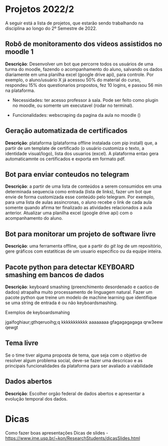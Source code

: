 # Projetos 2022/2

A seguir está a lista de projetos,  que estarão sendo trabalhando na disciplina ao longo do 2º Semestre de 2022.


## Robô de monitoramento dos videos assistidos no moodle 1

**Descrição**: Desenvolver um bot que percorre todos os usuários de uma turma do moodle, fazendo o acompanhamento do aluno, salvando os dados diariamente em uma planilha excel (google drive api), para controle. Por exemplo, o aluno/usuário X já acessou 50% do material do curso, respondeu 15% dos questionarios propostos, fez 10 logins, e passou 56 min na plataforma.

- Necessidades: ter acesso professor à sala. Pode ser feito como plugin no moodle, ou somente um executavel (rodar no terminal). 

- Funcionalidades: webscraping da pagina da aula no moodle ()


## Geração automatizada de certificados

**Descrição**: plataforma (plataforma offline instalada com pip install) que, a partir de um template de certificado (o usuário customiza o texto, a identidade visual/logo), lista dos usuarios (excel). A plataforma entao gera automaticamnte os certificados e exporta em formato pdf.

## Bot para enviar conteudos no telegram

**Descrição**: a partir de uma lista de conteúdos a serem consumidos em uma determinada sequencia como entrada (lista de links), fazer um bot que envie de forma customizada esse conteúdo pelo telegram. Por exemplo, para uma lista de aulas assincronas, o aluno recebe o link de cada aula somente quando afirma ter finalizado as atividades relacionados a aula anterior. Atualizar uma planilha excel (google drive api) com o acompanhamento do aluno.


## Bot para monitorar um projeto de software livre

**Descrição**: uma ferramenta offline, que a partir do *git log* de um repositório, gere gráficos com estatiticas de um usuario especifico ou da equipe inteira. 

## Pacote python para detectar KEYBOARD smashing em bancos de dados
**Descrição**: keyboard smashing (preenchimento desordenado e caotico de dados) atrapalha muito processamento de linguagem natural. Fazer um pacote python que treine um modelo de machine learning que identifique se uma string de entrada é ou não keyboardsmashing.

Exemplos de keyboardsmahing

jgaifoghiaur;gthqeruoihg;q
kkkkkkkkkkk
aaaaaaaa
gfagagagagaga
qrw3eew qewgt


## Tema livre

Se o time tiver alguma proposta de tema, que seja com o objetivo de resolver algum problema social, deve-se fazer uma descricao e as principais funcionalidades da plataforma para ser avaliado a viabilidade


## Dados abertos 
 
 **Descrição**: Escolher orgão federal de dados abertos e apresentar a evolução temporal dos dados.



# Dicas

Como fazer boas apresentações
Dicas de slides -  https://www.ime.usp.br/~kon/ResearchStudents/dicasSlides.html
